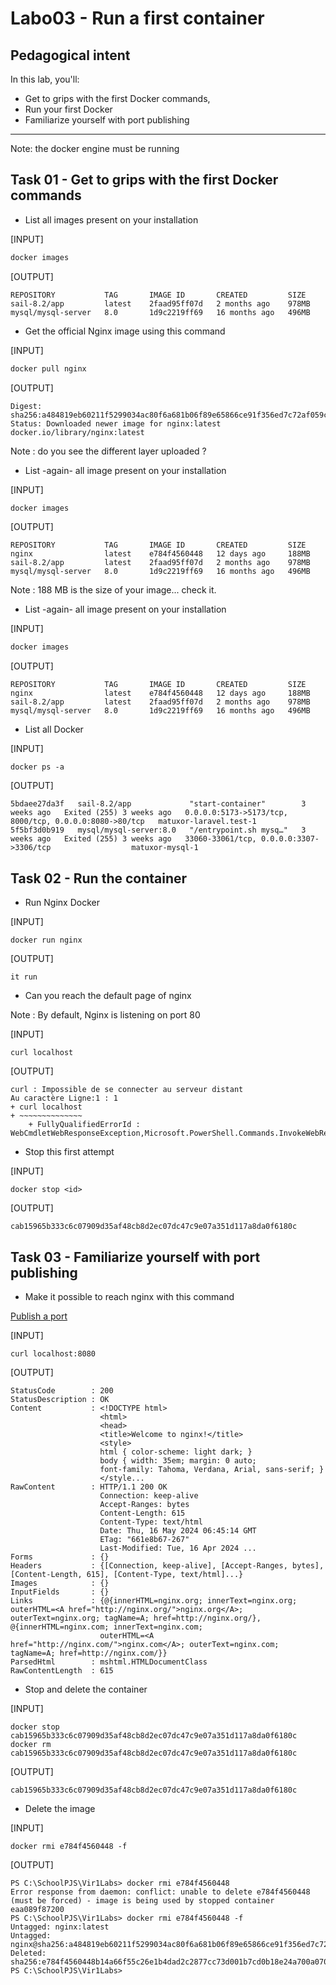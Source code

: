 # Labo03 - Run a first container

## Pedagogical intent

In this lab, you'll:

* Get to grips with the first Docker commands,
* Run your first Docker
* Familiarize yourself with port publishing

---

Note: the docker engine must be running

## Task 01 - Get to grips with the first Docker commands

* List all images present on your installation

[INPUT]
```bash
docker images
```

[OUTPUT]
```
REPOSITORY           TAG       IMAGE ID       CREATED         SIZE
sail-8.2/app         latest    2faad95ff07d   2 months ago    978MB
mysql/mysql-server   8.0       1d9c2219ff69   16 months ago   496MB
```

* Get the official Nginx image using this command

[INPUT]
```bash
docker pull nginx
```

[OUTPUT]
```
Digest: sha256:a484819eb60211f5299034ac80f6a681b06f89e65866ce91f356ed7c72af059c
Status: Downloaded newer image for nginx:latest
docker.io/library/nginx:latest
```

Note : do you see the different layer uploaded ?

* List -again- all image present on your installation

[INPUT]
```bash
docker images
```

[OUTPUT]
```
REPOSITORY           TAG       IMAGE ID       CREATED         SIZE
nginx                latest    e784f4560448   12 days ago     188MB
sail-8.2/app         latest    2faad95ff07d   2 months ago    978MB
mysql/mysql-server   8.0       1d9c2219ff69   16 months ago   496MB
```

Note : 188 MB is the size of your image... check it.

* List -again- all image present on your installation

[INPUT]
```bash
docker images
```

[OUTPUT]
```
REPOSITORY           TAG       IMAGE ID       CREATED         SIZE
nginx                latest    e784f4560448   12 days ago     188MB
sail-8.2/app         latest    2faad95ff07d   2 months ago    978MB
mysql/mysql-server   8.0       1d9c2219ff69   16 months ago   496MB
```

* List all Docker

[INPUT]
```
docker ps -a
```

[OUTPUT]
```
5bdaee27da3f   sail-8.2/app             "start-container"        3 weeks ago   Exited (255) 3 weeks ago   0.0.0.0:5173->5173/tcp, 8000/tcp, 0.0.0.0:8080->80/tcp   matuxor-laravel.test-1
5f5bf3d0b919   mysql/mysql-server:8.0   "/entrypoint.sh mysq…"   3 weeks ago   Exited (255) 3 weeks ago   33060-33061/tcp, 0.0.0.0:3307->3306/tcp                  matuxor-mysql-1
```

## Task 02 - Run the container

* Run Nginx Docker

[INPUT]
```
docker run nginx
```

[OUTPUT]
```
it run
```

* Can you reach the default page of nginx

Note : By default, Nginx is listening on port 80

[INPUT]
```
curl localhost
```

[OUTPUT]
```
curl : Impossible de se connecter au serveur distant
Au caractère Ligne:1 : 1
+ curl localhost
+ ~~~~~~~~~~~~~~
    + FullyQualifiedErrorId : WebCmdletWebResponseException,Microsoft.PowerShell.Commands.InvokeWebRequestCommand
```

* Stop this first attempt

[INPUT]
```
docker stop <id>
```

[OUTPUT]
```
cab15965b333c6c07909d35af48cb8d2ec07dc47c9e07a351d117a8da0f6180c
```

## Task 03 - Familiarize yourself with port publishing

* Make it possible to reach nginx with this command

[Publish a port](https://docs.docker.com/network/#published-ports)

[INPUT]
```
curl localhost:8080
```

[OUTPUT]
```
StatusCode        : 200
StatusDescription : OK
Content           : <!DOCTYPE html>
                    <html>
                    <head>
                    <title>Welcome to nginx!</title>
                    <style>
                    html { color-scheme: light dark; }
                    body { width: 35em; margin: 0 auto;
                    font-family: Tahoma, Verdana, Arial, sans-serif; }
                    </style...
RawContent        : HTTP/1.1 200 OK
                    Connection: keep-alive
                    Accept-Ranges: bytes
                    Content-Length: 615
                    Content-Type: text/html
                    Date: Thu, 16 May 2024 06:45:14 GMT
                    ETag: "661e8b67-267"
                    Last-Modified: Tue, 16 Apr 2024 ...
Forms             : {}
Headers           : {[Connection, keep-alive], [Accept-Ranges, bytes], [Content-Length, 615], [Content-Type, text/html]...}
Images            : {}
InputFields       : {}
Links             : {@{innerHTML=nginx.org; innerText=nginx.org; outerHTML=<A href="http://nginx.org/">nginx.org</A>; outerText=nginx.org; tagName=A; href=http://nginx.org/}, @{innerHTML=nginx.com; innerText=nginx.com;
                    outerHTML=<A href="http://nginx.com/">nginx.com</A>; outerText=nginx.com; tagName=A; href=http://nginx.com/}}
ParsedHtml        : mshtml.HTMLDocumentClass
RawContentLength  : 615
```

* Stop and delete the container

[INPUT]
```
docker stop cab15965b333c6c07909d35af48cb8d2ec07dc47c9e07a351d117a8da0f6180c
docker rm cab15965b333c6c07909d35af48cb8d2ec07dc47c9e07a351d117a8da0f6180c
```

[OUTPUT]
```
cab15965b333c6c07909d35af48cb8d2ec07dc47c9e07a351d117a8da0f6180c
```

* Delete the image

[INPUT]
```
docker rmi e784f4560448 -f
```

[OUTPUT]
```
PS C:\SchoolPJS\Vir1Labs> docker rmi e784f4560448
Error response from daemon: conflict: unable to delete e784f4560448 (must be forced) - image is being used by stopped container eaa089f87200
PS C:\SchoolPJS\Vir1Labs> docker rmi e784f4560448 -f
Untagged: nginx:latest
Untagged: nginx@sha256:a484819eb60211f5299034ac80f6a681b06f89e65866ce91f356ed7c72af059c
Deleted: sha256:e784f4560448b14a66f55c26e1b4dad2c2877cc73d001b7cd0b18e24a700a070
PS C:\SchoolPJS\Vir1Labs>
```
